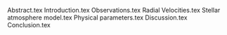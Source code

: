Abstract.tex
Introduction.tex
Observations.tex
Radial Velocities.tex
Stellar atmosphere model.tex
Physical parameters.tex
Discussion.tex
Conclusion.tex
